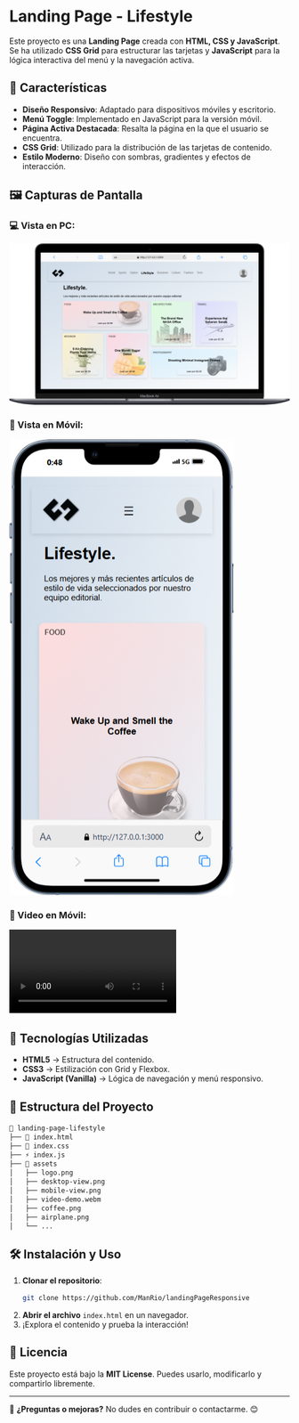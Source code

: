 # Landing Page - Lifestyle

Este proyecto es una **Landing Page** creada con **HTML, CSS y JavaScript**. Se ha utilizado **CSS Grid** para estructurar las tarjetas y **JavaScript** para la lógica interactiva del menú y la navegación activa.

## 📌 Características

- **Diseño Responsivo**: Adaptado para dispositivos móviles y escritorio.
- **Menú Toggle**: Implementado en JavaScript para la versión móvil.
- **Página Activa Destacada**: Resalta la página en la que el usuario se encuentra.
- **CSS Grid**: Utilizado para la distribución de las tarjetas de contenido.
- **Estilo Moderno**: Diseño con sombras, gradientes y efectos de interacción.

## 🖼️ Capturas de Pantalla

### 💻 Vista en PC:

![Vista en PC](/assets/Macbook-Air-127.0.0.1.png)

### 📱 Vista en Móvil:

![Vista en Móvil](/assets/iPhone-13-PRO-127.0.0.1.png)

### 📱 Video en Móvil:

![Video en Móvil](/assets/iPhone-13-PRO-127.0.0.1-lkw7oiji82qm_e.webm)

## 🚀 Tecnologías Utilizadas

- **HTML5** → Estructura del contenido.
- **CSS3** → Estilización con Grid y Flexbox.
- **JavaScript (Vanilla)** → Lógica de navegación y menú responsivo.

## 📂 Estructura del Proyecto

```
📂 landing-page-lifestyle
├── 📄 index.html
├── 🎨 index.css
├── ⚡ index.js
├── 📂 assets
│   ├── logo.png
│   ├── desktop-view.png
│   ├── mobile-view.png
│   ├── video-demo.webm
│   ├── coffee.png
│   ├── airplane.png
│   └── ...
```

## 🛠 Instalación y Uso

1. **Clonar el repositorio**:
   ```sh
   git clone https://github.com/ManRio/landingPageResponsive
   ```
2. **Abrir el archivo** `index.html` en un navegador.
3. ¡Explora el contenido y prueba la interacción!

## 📜 Licencia

Este proyecto está bajo la **MIT License**. Puedes usarlo, modificarlo y compartirlo libremente.

---

📩 **¿Preguntas o mejoras?** No dudes en contribuir o contactarme. 😊
